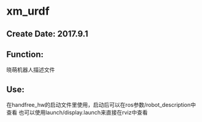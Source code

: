 # xm_urdf

## Create Date: 2017.9.1

## Function: 
晓萌机器人描述文件


## Use:
  在handfree_hw的启动文件里使用，启动后可以在ros参数/robot_description中查看
  也可以使用launch/display.launch来直接在rviz中查看
